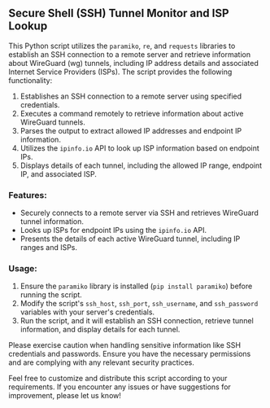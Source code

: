 ## Secure Shell (SSH) Tunnel Monitor and ISP Lookup

This Python script utilizes the `paramiko`, `re`, and `requests` libraries to establish an SSH connection to a remote server and retrieve information about WireGuard (wg) tunnels, including IP address details and associated Internet Service Providers (ISPs). The script provides the following functionality:

1. Establishes an SSH connection to a remote server using specified credentials.
2. Executes a command remotely to retrieve information about active WireGuard tunnels.
3. Parses the output to extract allowed IP addresses and endpoint IP information.
4. Utilizes the `ipinfo.io` API to look up ISP information based on endpoint IPs.
5. Displays details of each tunnel, including the allowed IP range, endpoint IP, and associated ISP.

### Features:

- Securely connects to a remote server via SSH and retrieves WireGuard tunnel information.
- Looks up ISPs for endpoint IPs using the `ipinfo.io` API.
- Presents the details of each active WireGuard tunnel, including IP ranges and ISPs.

### Usage:

1. Ensure the `paramiko` library is installed (`pip install paramiko`) before running the script.
2. Modify the script's `ssh_host`, `ssh_port`, `ssh_username`, and `ssh_password` variables with your server's credentials.
3. Run the script, and it will establish an SSH connection, retrieve tunnel information, and display details for each tunnel.

Please exercise caution when handling sensitive information like SSH credentials and passwords. Ensure you have the necessary permissions and are complying with any relevant security practices.

Feel free to customize and distribute this script according to your requirements. If you encounter any issues or have suggestions for improvement, please let us know!
